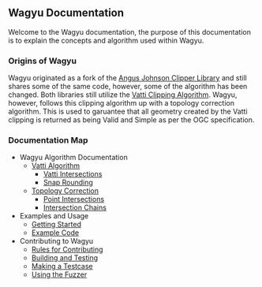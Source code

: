 ## Wagyu Documentation

Welcome to the Wagyu documentation, the purpose of this documentation is to explain the concepts
and algorithm used within Wagyu. 

### Origins of Wagyu

Wagyu originated as a fork of the [Angus Johnson Clipper Library](http://www.angusj.com/delphi/clipper.php) and still
shares some of the same code, however, some of the algorithm has been changed. Both libraries still utilize the [Vatti Clipping Algorithm](https://en.wikipedia.org/wiki/Vatti_clipping_algorithm). Wagyu, however, follows this clipping algorithm up with a topology correction algorithm. This is used to garuantee that all geometry created by the Vatti clipping is returned as being Valid and Simple as per the OGC specification. 

### Documentation Map

* Wagyu Algorithm Documentation
    * [Vatti Algorithm](vatti.md)
        * [Vatti Intersections](vatti_intersections.md)
        * [Snap Rounding](snap_rounding.md)
    * [Topology Correction](topology_correction.md)
        * [Point Intersections](point_intersections.md)
        * [Intersection Chains](intersections_chains.md)
* Examples and Usage
    * [Getting Started](getting_started.md)
    * [Example Code](example.md)
* Contributing to Wagyu
    * [Rules for Contributing](contributing.md)
    * [Building and Testing](building_and_testing.md)
    * [Making a Testcase](make_a_testcase.md)
    * [Using the Fuzzer](fuzzer.md)

